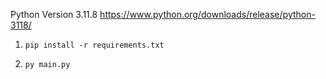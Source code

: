 Python Version 3.11.8 https://www.python.org/downloads/release/python-3118/
1. ``` pip install -r requirements.txt ```

2. ``` py main.py ```
   